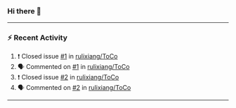 ### Hi there 👋

 <!-- ![Lixiang's github stats](https://github-readme-stats.vercel.app/api?username=rulixiang&show_icons=true)  ![](https://github-readme-stats.vercel.app/api/top-langs/?username=rulixiang&layout=compact&theme=buefy&hide_border=true)  -->

---

### :zap: Recent Activity
<!--START_SECTION:activity-->
1. ❗️ Closed issue [#1](https://github.com/rulixiang/ToCo/issues/1) in [rulixiang/ToCo](https://github.com/rulixiang/ToCo)
2. 🗣 Commented on [#1](https://github.com/rulixiang/ToCo/issues/1) in [rulixiang/ToCo](https://github.com/rulixiang/ToCo)
3. ❗️ Closed issue [#2](https://github.com/rulixiang/ToCo/issues/2) in [rulixiang/ToCo](https://github.com/rulixiang/ToCo)
4. 🗣 Commented on [#2](https://github.com/rulixiang/ToCo/issues/2) in [rulixiang/ToCo](https://github.com/rulixiang/ToCo)
<!--END_SECTION:activity-->

---
